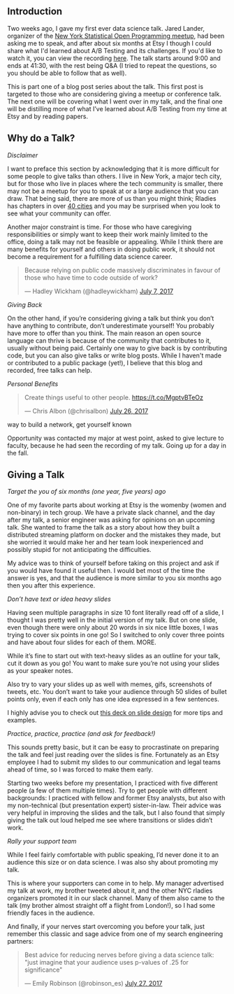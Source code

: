 ## Introduction

Two weeks ago, I gave my first ever data science talk. Jared Lander, organizer of the  [New York Statistical Open Programming meetup](https://www.meetup.com/nyhackr/), had been asking me to speak, and after about six months at Etsy I though I could share what I'd learned about A/B Testing and its challenges. If you'd like to watch it, you can view the recording [here](https://www.youtube.com/watch?v=SF-ryGgLOgQ). The talk starts around 9:00 and ends at 41:30, with the rest being Q&A (I tried to repeat the questions, so you should be able to follow that as well). 

This is part one of a blog post series about the talk. This first post is targeted to those who are considering giving a meetup or conference talk. The next one will be covering what I went over in my talk, and the final one will be distilling more of what I’ve learned about A/B Testing from my time at Etsy and by reading papers. 

## Why do a Talk? 
*Disclaimer*

I want to preface this section by acknowledging that it is more difficult for some people to give talks than others. I live in New York, a major tech city, but for those who live in places where the tech community is smaller, there may not be a meetup for you to speak at or a large audience that you can draw. That being said, there are more of us than you might think; Rladies has chapters in over [40 cities](https://rladies.org) and you may be surprised when you look to see what your community can offer. 

Another major constraint is time. For those who have caregiving responsibilities or simply want to keep their work mainly limited to the office, doing a talk may not be feasible or appealing. While I think there are many benefits for yourself and others in doing public work, it should not become a requirement for a fulfilling data science career. 

<blockquote class="twitter-tweet" data-lang="en"><p lang="en" dir="ltr">Because relying on public code massively discriminates in favour of those who have time to code outside of work?</p>&mdash; Hadley Wickham (@hadleywickham) <a href="https://twitter.com/hadleywickham/status/883295260079685634">July 7, 2017</a></blockquote> <script async src="//platform.twitter.com/widgets.js" charset="utf-8"></script>


*Giving Back*

On the other hand, if you’re considering giving a talk but think you don’t have anything to contribute, don’t underestimate yourself! You probably have more to offer than you think. The main reason an open source language can thrive is because of the community that contributes to it, usually without being paid. Certainly one way to give back is by contributing code, but you can also give talks or write blog posts. While I haven't made or contributed to a public package (yet!), I believe that this blog and recorded, free talks can help. 

*Personal Benefits* 

<blockquote class="twitter-tweet" data-lang="en"><p lang="en" dir="ltr">Create things useful to other people. <a href="https://t.co/MgptvBTeOz">https://t.co/MgptvBTeOz</a></p>&mdash; Chris Albon (@chrisalbon) <a href="https://twitter.com/chrisalbon/status/890066076511371264">July 26, 2017</a></blockquote> <script async src="//platform.twitter.com/widgets.js" charset="utf-8"></script>

way to build a network, get yourself known

Opportunity 
was contacted my major at west point, asked to give lecture to faculty, because he had seen the recording of my talk. Going up for a day in the fall. 

## Giving a Talk 

*Target the you of six months (one year, five years) ago*

One of my favorite parts about working at Etsy is the womenby (women and non-binary) in tech group. We have a private slack channel, and the day after my talk, a senior engineer was asking for opinions on an upcoming talk. She wanted to frame the talk as a story about how they built a distributed streaming platform on docker and the mistakes they made, but she worried it would make her and her team look inexperienced and possibly stupid for not anticipating the difficulties. 

My advice was to think of yourself before taking on this project and ask if you would have found it useful then. I would bet most of the time the answer is yes, and that the audience is more similar to you six months ago then you after this experience. 

*Don’t have text or idea heavy slides*

Having seen multiple paragraphs in size 10 font literally read off of a slide, I thought I was pretty well in the initial version of my talk. But on one slide, even though there were only about 20 words in six nice little boxes, I was trying to cover six points in one go! So I switched to only cover three points and have about four slides for each of them. MORE. 

While it’s fine to start out with text-heavy slides as an outline for your talk, cut it down as you go! You want to make sure you’re not using your slides as your speaker notes. 

Also try to vary your slides up as well with memes, gifs, screenshots of tweets, etc. You don’t want to take your audience through 50 slides of bullet points only, even if each only has one idea expressed in a few sentences. 

I highly advise you to check out [this deck on slide design](https://speakerdeck.com/mseckington/the-art-of-slide-design) for more tips and examples. 

*Practice, practice, practice (and ask for feedback!)*

This sounds pretty basic, but it can be easy to procrastinate on preparing the talk and feel just reading over the slides is fine. Fortunately as an Etsy employee I had to submit my slides to our communication and legal teams ahead of time, so I was forced to make them early. 

Starting two weeks before my presentation, I practiced with five different people (a few of them multiple times). Try to get people with different backgrounds: I practiced with fellow and former Etsy analysts, but also with my non-technical (but presentation expert) sister-in-law. Their advice was very helpful in improving the slides and the talk, but I also found that simply giving the talk out loud helped me see where transitions or slides didn’t work. 

*Rally your support team* 

While I feel fairly comfortable with public speaking, I’d never done it to an audience this size or on data science. I was also shy about promoting my talk. 

This is where your supporters can come in to help. My manager advertised my talk at work, my brother tweeted about it, and the other NYC rladies organizers promoted it in our slack channel. Many of them also came to the talk (my brother almost straight off a flight from London!), so I had some friendly faces in the audience. 

And finally, if your nerves start overcoming you before your talk, just remember this classic and sage advice from one of my search engineering partners:  

<blockquote class="twitter-tweet" data-lang="en"><p lang="en" dir="ltr">Best advice for reducing nerves before giving a data science talk: &quot;just imagine that your audience uses p-values of .25 for significance&quot;</p>&mdash; Emily Robinson (@robinson_es) <a href="https://twitter.com/robinson_es/status/890681844571811842">July 27, 2017</a></blockquote> <script async src="//platform.twitter.com/widgets.js" charset="utf-8"></script>


